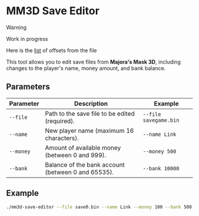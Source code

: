 # MM3D Save Editor

> [!WARNING]
> Work in progress

Here is the [list](/info.md) of offsets from the file

This tool allows you to edit save files from **Majora's Mask 3D**, including changes to the player's name, money amount, and bank balance.

## Parameters

| Parameter | Description                                        | Example               |
|-----------|----------------------------------------------------|-----------------------|
| `--file`  | Path to the save file to be edited (required).     | `--file savegame.bin` |
| `--name`  | New player name (maximum 16 characters).           | `--name Link`         |
| `--money` | Amount of available money (between 0 and 999).     | `--money 500`         |
| `--bank`  | Balance of the bank account (between 0 and 65535). | `--bank 10000`        |


## Example

```bash
./mm3d-save-editor --file save0.bin --name Link --money 100 --bank 500
```